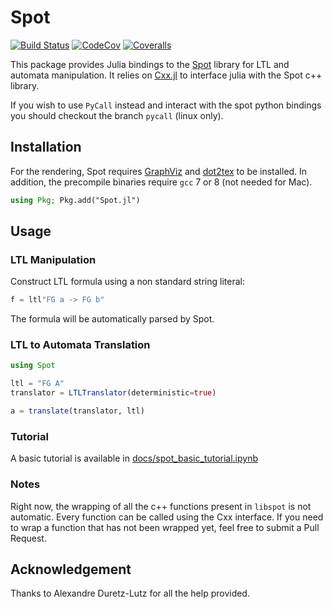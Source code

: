 # Spot

[![Build Status](https://travis-ci.org/sisl/Spot.jl.svg?branch=master)](https://travis-ci.org/sisl/Spot.jl)
[![CodeCov](https://codecov.io/gh/sisl/Spot.jl/branch/master/graph/badge.svg)](https://codecov.io/gh/sisl/Spot.jl)
[![Coveralls](https://coveralls.io/repos/github/sisl/Spot.jl/badge.svg?branch=master)](https://coveralls.io/github/sisl/Spot.jl?branch=master)

This package provides Julia bindings to the [Spot](https://spot.lrde.epita.fr/index.html) library for LTL and automata manipulation. It relies on [Cxx.jl](https://github.com/JuliaInterop/Cxx.jl) to interface julia with the Spot c++ library. 

If you wish to use `PyCall` instead and interact with the spot python bindings you should checkout the branch `pycall` (linux only).

## Installation 

For the rendering, Spot requires [GraphViz](https://graphviz.gitlab.io/) and [dot2tex](https://dot2tex.readthedocs.io/en/latest/index.html) to be installed. In addition, the precompile binaries require `gcc` 7 or 8 (not needed for Mac).

```julia
using Pkg; Pkg.add("Spot.jl")
```

## Usage 

### LTL Manipulation

Construct LTL formula using a non standard string literal:

```julia
f = ltl"FG a -> FG b"
``` 

The formula will be automatically parsed by Spot.

### LTL to Automata Translation

```julia
using Spot

ltl = "FG A"
translator = LTLTranslator(deterministic=true)

a = translate(translator, ltl)

```

### Tutorial 

A basic tutorial is available in [docs/spot_basic_tutorial.ipynb](https://github.com/sisl/Spot.jl/blob/master/docs/spot_basic_tutorial.ipynb) 

### Notes

Right now, the wrapping of all the c++ functions present in `libspot` is not automatic. 
Every function can be called using the Cxx interface. 
If you need to wrap a function that has not been wrapped yet, feel free to submit a Pull Request.

## Acknowledgement 

Thanks to Alexandre Duretz-Lutz for all the help provided.

